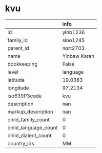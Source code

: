 # kvu
|                      | info         |
|:---------------------|:-------------|
| id                   | yinb1236     |
| family_id            | sino1245     |
| parent_id            | nort2703     |
| name                 | Yinbaw Karen |
| bookkeeping          | False        |
| level                | language     |
| latitude             | 19.0383      |
| longitude            | 97.2134      |
| iso639P3code         | kvu          |
| description          | nan          |
| markup_description   | nan          |
| child_family_count   | 0            |
| child_language_count | 0            |
| child_dialect_count  | 0            |
| country_ids          | MM           |